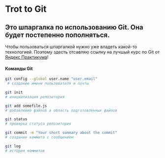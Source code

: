 # Trot to Git

## Это шпаргалка по использованию Git. Она  будет постепенно пополняться. 

Чтобы пользоваться шпаргалкой нужно уже владеть какой-то технологией. Поэтому здесть отсавляю ссылку на лучшый курс по Git от [Яндекс Практикума](https://practicum.yandex.ru/profile/git-basics/ "Лучший курс по Git")! 

#### Команды Git

```bash
git config --global user.name "user.email"
 # создание имени пользователя и почты
 ```

```bash
git init
# инициализация репозитория
```

```bash
git add somefile.js
# добавление файлов в область подготовленных файлов
```

```bash
git status
# проверка статуса репозитория
```

```bash
git commit -m "Your short summary about the commit"
# создание коммита с сообщением
```

```bash
git log
# история коммитов
```
